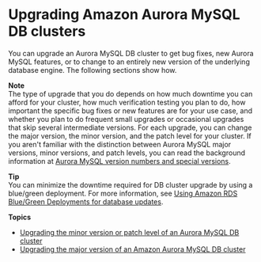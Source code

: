 # Upgrading Amazon Aurora MySQL DB clusters<a name="AuroraMySQL.Updates.Upgrading"></a><a name="mysql_upgrade"></a>

 You can upgrade an Aurora MySQL DB cluster to get bug fixes, new Aurora MySQL features, or to change to an entirely new version of the underlying database engine\. The following sections show how\. 

**Note**  
 The type of upgrade that you do depends on how much downtime you can afford for your cluster, how much verification testing you plan to do, how important the specific bug fixes or new features are for your use case, and whether you plan to do frequent small upgrades or occasional upgrades that skip several intermediate versions\. For each upgrade, you can change the major version, the minor version, and the patch level for your cluster\. If you aren't familiar with the distinction between Aurora MySQL major versions, minor versions, and patch levels, you can read the background information at [Aurora MySQL version numbers and special versions](AuroraMySQL.Updates.Versions.md)\. 

**Tip**  
You can minimize the downtime required for DB cluster upgrade by using a blue/green deployment\. For more information, see [Using Amazon RDS Blue/Green Deployments for database updates](blue-green-deployments.md)\.

**Topics**
+ [Upgrading the minor version or patch level of an Aurora MySQL DB cluster](AuroraMySQL.Updates.Patching.md)
+ [Upgrading the major version of an Amazon Aurora MySQL DB cluster](AuroraMySQL.Updates.MajorVersionUpgrade.md)